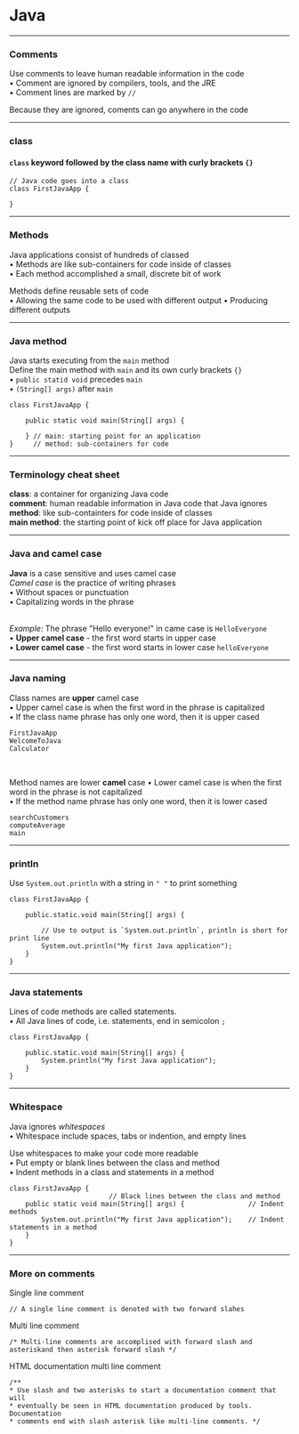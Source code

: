 # Java

---

### Comments

Use comments to leave human readable information in the code\
• Comment are ignored by compilers, tools, and the JRE\
• Comment lines are marked by `//`
<br />

Because they are ignored, coments can go anywhere in the code

---

### class
#### `class` keyword followed by the class name with curly brackets `{}`
```
// Java code goes into a class
class FirstJavaApp {

}
```

---

### Methods
Java applications consist of hundreds of classed\
   • Methods are like sub-containers for code inside of classes\
   • Each method accomplished a small, discrete bit of work
<br />

Methods define reusable sets of code\
   • Allowing the same code to be used with different output
   • Producing different outputs

---

### Java method
Java starts executing from the `main` method\
Define the main method with `main` and its own curly brackets `{}`\
   • `public statid void` precedes `main`\
   • `(String[] args)` after `main`
``` 
class FirstJavaApp {

    public static void main(String[] args) {

    } // main: starting point for an application
}     // method: sub-containers for code
```

---

### Terminology cheat sheet
**class**: a container for organizing Java code\
**comment**: human readable information in Java code that Java ignores\
**method**: like sub-containters for code inside of classes\
**main method**: the starting point of kick off place for Java application

---

### Java and camel case
**Java** is a case sensitive and uses camel case\
*Camel case* is the practice of writing phrases\
• Without spaces or punctuation\
• Capitalizing words in the phrase\
<br />

*Example*: The phrase "Hello everyone!" in came case is `HelloEveryone`\
•  **Upper camel case** - the first word starts in upper case\
•  **Lower camel case** - the first word starts in lower case `helloEveryone`

---

### Java naming
Class names are **upper** camel case\
• Upper camel case is when the first word in the phrase is capitalized\
• If the class name phrase has only one word, then it is upper cased
```
FirstJavaApp
WelcomeToJava
Calculator
```
<br />

Method names are lower **camel** case
• Lower camel case is when the first word in the phrase is not capitalized\
• If the method name phrase has only one word, then it is lower cased
```
searchCustomers
computeAverage
main
```

---

### println
Use `System.out.println` with a string in `" "` to print something
```
class FirstJavaApp {

    public.static.void main(String[] args) {
        
        // Use to output is `System.out.println`, println is short for print line
        System.out.println("My first Java application");
    }
}
```

---

### Java statements
Lines of code methods are called statements.\
• All Java lines of code, i.e. statements, end in semicolon `;`
```
class FirstJavaApp {

    public.static.void main(String[] args) {
        System.println("My first Java application");
    }
}
```

---

### Whitespace
Java ignores *whitespaces*\
• Whitespace include spaces, tabs or indention, and empty lines
<br />

Use whitespaces to make your code more readable\
• Put empty or blank lines between the class and method\
• Indent methods in a class and statements in a method
```
class FirstJavaApp {
                         // Black lines between the class and method
    public static void main(String[] args) {                // Indent methods                        
        System.out.println("My first Java application");    // Indent statements in a method
    }
}
```

---

### More on comments
Single line comment
```
// A single line comment is denoted with two forward slahes
```
Multi line comment
```
/* Multi-line comments are accomplised with forward slash and asteriskand then asterisk forward slash */
```
HTML documentation multi line comment
```
/** 
* Use slash and two asterisks to start a documentation comment that will  
* eventually be seen in HTML documentation produced by tools.  Documentation 
* comments end with slash asterisk like multi-line comments. */

```